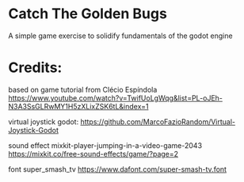 # Catch The Golden Bugs

A simple game exercise to solidify fundamentals of the godot engine

# Credits: 

based on game tutorial from Clécio Espíndola https://www.youtube.com/watch?v=TwifUoLgWqg&list=PL-oJEh-N3A3SsGLRwMY1H5zXLixZSK6tL&index=1

virtual joystick godot: https://github.com/MarcoFazioRandom/Virtual-Joystick-Godot

sound effect
mixkit-player-jumping-in-a-video-game-2043
https://mixkit.co/free-sound-effects/game/?page=2

font
super_smash_tv https://www.dafont.com/super-smash-tv.font



